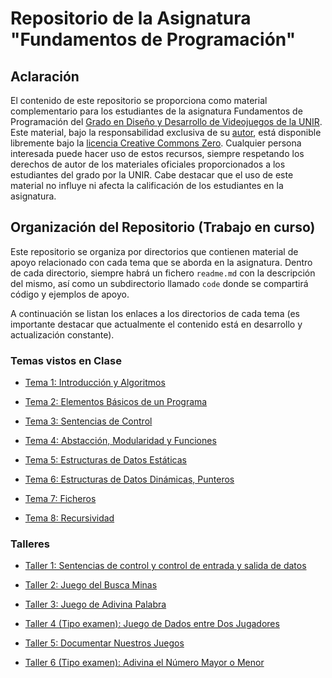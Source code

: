 # Repositorio de la Asignatura "Fundamentos de Programación"

## Aclaración

El contenido de este repositorio se proporciona como material complementario para los estudiantes de la asignatura Fundamentos de Programación del [Grado en Diseño y Desarrollo de Videojuegos de la UNIR](https://www.unir.net/diseno/grado-diseno-desarrollo-videojuegos/). Este material, bajo la responsabilidad exclusiva de su [autor](https://www.linkedin.com/in/jarturomora/), está disponible libremente bajo la [licencia Creative Commons Zero](LICENSE). Cualquier persona interesada puede hacer uso de estos recursos, siempre respetando los derechos de autor de los materiales oficiales proporcionados a los estudiantes del grado por la UNIR. Cabe destacar que el uso de este material no influye ni afecta la calificación de los estudiantes en la asignatura.

## Organización del Repositorio (Trabajo en curso)

Este repositorio se organiza por directorios que contienen material de apoyo relacionado con cada tema que se aborda en la asignatura. Dentro de cada directorio, siempre habrá un fichero `readme.md` con la descripción del mismo, así como un subdirectorio llamado `code` donde se compartirá código y ejemplos de apoyo.

A continuación se listan los enlaces a los directorios de cada tema (es importante destacar que actualmente el contenido está en desarrollo y actualización constante).

### Temas vistos en Clase

* [Tema 1: Introducción y Algoritmos](tema-1)

* [Tema 2: Elementos Básicos de un Programa](tema-2)

* [Tema 3: Sentencias de Control](tema-3)

* [Tema 4: Abstacción, Modularidad y Funciones](tema-4)

* [Tema 5: Estructuras de Datos Estáticas](tema-5)

* [Tema 6: Estructuras de Datos Dinámicas, Punteros](tema-6)

* [Tema 7: Ficheros](tema-7)

* [Tema 8: Recursividad](tema-8)

### Talleres

* [Taller 1: Sentencias de control y control de entrada y salida de datos](taller-1)

* [Taller 2: Juego del Busca Minas](taller-2)

* [Taller 3: Juego de Adivina Palabra](taller-3)

* [Taller 4 (Tipo examen): Juego de Dados entre Dos Jugadores](taller-4)

* [Taller 5: Documentar Nuestros Juegos](taller-5)

* [Taller 6 (Tipo examen): Adivina el Número Mayor o Menor](taller-6)